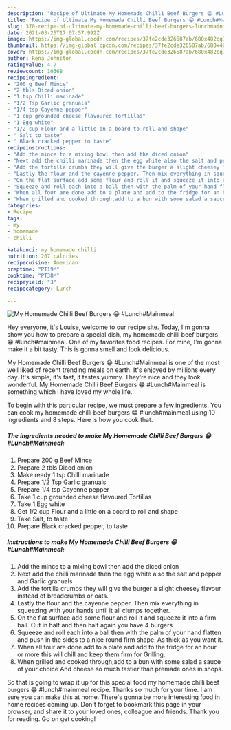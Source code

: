 ```yaml
---
description: "Recipe of Ultimate My Homemade Chilli Beef Burgers 😁 #Lunch#Mainmeal"
title: "Recipe of Ultimate My Homemade Chilli Beef Burgers 😁 #Lunch#Mainmeal"
slug: 370-recipe-of-ultimate-my-homemade-chilli-beef-burgers-lunchmainmeal
date: 2021-03-25T17:07:57.992Z
image: https://img-global.cpcdn.com/recipes/37fe2cde326587ab/680x482cq70/my-homemade-chilli-beef-burgers-lunchmainmeal-recipe-main-photo.jpg
thumbnail: https://img-global.cpcdn.com/recipes/37fe2cde326587ab/680x482cq70/my-homemade-chilli-beef-burgers-lunchmainmeal-recipe-main-photo.jpg
cover: https://img-global.cpcdn.com/recipes/37fe2cde326587ab/680x482cq70/my-homemade-chilli-beef-burgers-lunchmainmeal-recipe-main-photo.jpg
author: Rena Johnston
ratingvalue: 4.7
reviewcount: 10368
recipeingredient:
- "200 g Beef Mince"
- "2 tbls Diced onion"
- "1 tsp Chilli marinade"
- "1/2 Tsp Garlic granuals"
- "1/4 tsp Cayenne pepper"
- "1 cup grounded cheese flavoured Tortillas"
- "1 Egg white"
- "1/2 cup Flour and a little on a board to roll and shape"
- " Salt to taste"
- " Black cracked pepper to taste"
recipeinstructions:
- "Add the mince to a mixing bowl then add the diced onion"
- "Next add the chilli marinade then the egg white also the salt and pepper and Garlic granuals"
- "Add the tortilla crumbs they will give the burger a slight cheesey flavour instead of breadcrumbs or oats."
- "Lastly the flour and the cayenne pepper. Then mix everything in squeezing with your hands until it all clumps together."
- "On the flat surface add some flour and roll it and squeeze it into a firm ball. Cut in half and then half again you have 4 burgers"
- "Squeeze and roll each into a ball then with the palm of your hand flatten and push in the sides to a nice round firm shape. As thick as you want it."
- "When all four are done add to a plate and add to the fridge for an hour or more this will chill and keep them firm for Grilling."
- "When grilled and cooked through,add to a bun with some salad a sauce of your choice And cheese so much tastier than premade ones in shops."
categories:
- Recipe
tags:
- my
- homemade
- chilli

katakunci: my homemade chilli 
nutrition: 207 calories
recipecuisine: American
preptime: "PT19M"
cooktime: "PT38M"
recipeyield: "3"
recipecategory: Lunch

---
```



![My Homemade Chilli Beef Burgers 😁 #Lunch#Mainmeal](https://img-global.cpcdn.com/recipes/37fe2cde326587ab/680x482cq70/my-homemade-chilli-beef-burgers-lunchmainmeal-recipe-main-photo.jpg)

Hey everyone, it's Louise, welcome to our recipe site. Today, I'm gonna show you how to prepare a special dish, my homemade chilli beef burgers 😁 #lunch#mainmeal. One of my favorites food recipes. For mine, I'm gonna make it a bit tasty. This is gonna smell and look delicious.



My Homemade Chilli Beef Burgers 😁 #Lunch#Mainmeal is one of the most well liked of recent trending meals on earth. It's enjoyed by millions every day. It's simple, it's fast, it tastes yummy. They're nice and they look wonderful. My Homemade Chilli Beef Burgers 😁 #Lunch#Mainmeal is something which I have loved my whole life.


To begin with this particular recipe, we must prepare a few ingredients. You can cook my homemade chilli beef burgers 😁 #lunch#mainmeal using 10 ingredients and 8 steps. Here is how you cook that.

<!--inarticleads1-->

##### The ingredients needed to make My Homemade Chilli Beef Burgers 😁 #Lunch#Mainmeal:

1. Prepare 200 g Beef Mince
1. Prepare 2 tbls Diced onion
1. Make ready 1 tsp Chilli marinade
1. Prepare 1/2 Tsp Garlic granuals
1. Prepare 1/4 tsp Cayenne pepper
1. Take 1 cup grounded cheese flavoured Tortillas
1. Take 1 Egg white
1. Get 1/2 cup Flour and a little on a board to roll and shape
1. Take  Salt, to taste
1. Prepare  Black cracked pepper, to taste




<!--inarticleads2-->

##### Instructions to make My Homemade Chilli Beef Burgers 😁 #Lunch#Mainmeal:

1. Add the mince to a mixing bowl then add the diced onion
1. Next add the chilli marinade then the egg white also the salt and pepper and Garlic granuals
1. Add the tortilla crumbs they will give the burger a slight cheesey flavour instead of breadcrumbs or oats.
1. Lastly the flour and the cayenne pepper. Then mix everything in squeezing with your hands until it all clumps together.
1. On the flat surface add some flour and roll it and squeeze it into a firm ball. Cut in half and then half again you have 4 burgers
1. Squeeze and roll each into a ball then with the palm of your hand flatten and push in the sides to a nice round firm shape. As thick as you want it.
1. When all four are done add to a plate and add to the fridge for an hour or more this will chill and keep them firm for Grilling.
1. When grilled and cooked through,add to a bun with some salad a sauce of your choice And cheese so much tastier than premade ones in shops.




So that is going to wrap it up for this special food my homemade chilli beef burgers 😁 #lunch#mainmeal recipe. Thanks so much for your time. I am sure you can make this at home. There's gonna be more interesting food in home recipes coming up. Don't forget to bookmark this page in your browser, and share it to your loved ones, colleague and friends. Thank you for reading. Go on get cooking!
